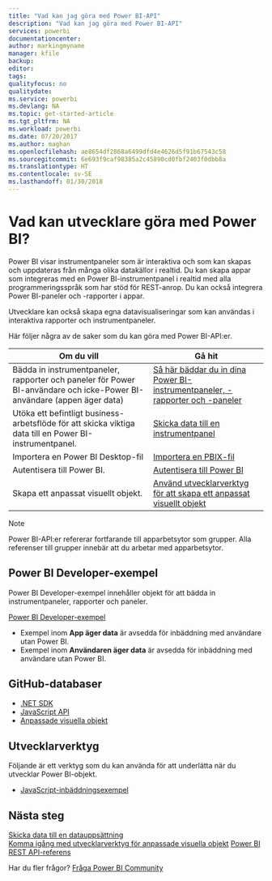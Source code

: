```yaml
---
title: "Vad kan jag göra med Power BI-API"
description: "Vad kan jag göra med Power BI-API"
services: powerbi
documentationcenter: 
author: markingmyname
manager: kfile
backup: 
editor: 
tags: 
qualityfocus: no
qualitydate: 
ms.service: powerbi
ms.devlang: NA
ms.topic: get-started-article
ms.tgt_pltfrm: NA
ms.workload: powerbi
ms.date: 07/20/2017
ms.author: maghan
ms.openlocfilehash: ae8654df2868a6499dfd4e4626d5f91b67543c58
ms.sourcegitcommit: 6e693f9caf98385a2c45890cd0fbf2403f0dbb8a
ms.translationtype: HT
ms.contentlocale: sv-SE
ms.lasthandoff: 01/30/2018
---
```

# <a name="what-can-developers-do-with-power-bi"></a>Vad kan utvecklare göra med Power BI?
Power BI visar instrumentpaneler som är interaktiva och som kan skapas och uppdateras från många olika datakällor i realtid. Du kan skapa appar som integreras med en Power BI-instrumentpanel i realtid med alla programmeringsspråk som har stöd för REST-anrop. Du kan också integrera Power BI-paneler och -rapporter i appar.

Utvecklare kan också skapa egna datavisualiseringar som kan användas i interaktiva rapporter och instrumentpaneler. 

Här följer några av de saker som du kan göra med Power BI-API:er.

| **Om du vill** | **Gå hit** |
| --- | --- |
| Bädda in instrumentpaneler, rapporter och paneler för Power BI-användare och icke-Power BI-användare (appen äger data) |[Så här bäddar du in dina Power BI-instrumentpaneler, -rapporter och -paneler](embedding-content.md) |
| Utöka ett befintligt business-arbetsflöde för att skicka viktiga data till en Power BI-instrumentpanel. |[Skicka data till en instrumentpanel](walkthrough-push-data.md) |
| Importera en Power BI Desktop-fil |[Importera en PBIX-fil](https://msdn.microsoft.com/library/mt243837.aspx) |
| Autentisera till Power BI. |[Autentisera till Power BI](get-azuread-access-token.md) |
| Skapa ett anpassat visuellt objekt. |[Använd utvecklarverktyg för att skapa ett anpassat visuellt objekt](../service-custom-visuals-getting-started-with-developer-tools.md) |

> [!NOTE]
> Power BI-API:er refererar fortfarande till apparbetsytor som grupper. Alla referenser till grupper innebär att du arbetar med apparbetsytor.
> 
> 

## <a name="power-bi-developer-samples"></a>Power BI Developer-exempel
Power BI Developer-exempel innehåller objekt för att bädda in instrumentpaneler, rapporter och paneler.

[Power BI Developer-exempel](https://github.com/Microsoft/PowerBI-Developer-Samples)

* Exempel inom **App äger data** är avsedda för inbäddning med användare utan Power BI.
* Exempel inom **Användaren äger data** är avsedda för inbäddning med användare utan Power BI.

## <a name="github-repositories"></a>GitHub-databaser
* [.NET SDK](https://github.com/Microsoft/PowerBI-CSharp)
* [JavaScript API](https://github.com/Microsoft/PowerBI-JavaScript)
* [Anpassade visuella objekt](https://github.com/Microsoft/PowerBI-visuals)

## <a name="developer-tools"></a>Utvecklarverktyg
Följande är ett verktyg som du kan använda för att underlätta när du utvecklar Power BI-objekt.

* [JavaScript-inbäddningsexempel](https://microsoft.github.io/PowerBI-JavaScript/demo)

## <a name="next-steps"></a>Nästa steg
[Skicka data till en datauppsättning](walkthrough-push-data.md)  
[Komma igång med utvecklarverktyg för anpassade visuella objekt](../service-custom-visuals-getting-started-with-developer-tools.md) 
[Power BI REST API-referens](https://msdn.microsoft.com/library/mt147898.aspx)  

Har du fler frågor? [Fråga Power BI Community](http://community.powerbi.com/)

